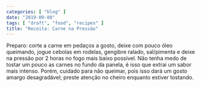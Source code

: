 ```yaml
---
categories: [ "blog" ]
date: "2019-09-08"
tags: [ "draft", "food", "recipes" ]
title: "Receita: Carne na Pressão"
---
```


Preparo: corte a carne em pedaços a gosto, deixe com pouco óleo
queimando, jogue cebolas em rodelas, gengibre ralado, sal/pimenta e deixe
na pressão por 2 horas no fogo mais baixo possível. Não tenha medo
de tostar um pouco as carnes no fundo da panela, é isso que extrai um
sabor mais intenso. Porém, cuidado para não queimar, pois isso dará um
gosto amargo desagradável; preste atenção no cheiro enquanto estiver
tostando.

